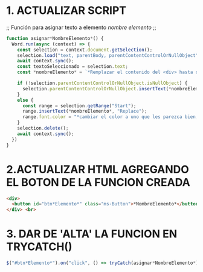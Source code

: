#   1. ACTUALIZAR SCRIPT      #




;;  Función para asignar texto a elemento *nombre elemento*      ;;



```JavaScript
function asignar*NombreElemento*() {
  Word.run(async (context) => {
    const selection = context.document.getSelection();                         
    selection.load("text, parentBody, parentContentControlOrNullObject");
    await context.sync();
    const textoSeleccionado = selection.text; 
    const *nombreElemento* = `*Remplazar el contenido del <div> hasta que este se encuentre con algun <p>* ${textoSeleccionado} *Remplazar con el resto del contenido del <div> respetando cierre de elementos </> *`; 

    if (!selection.parentContentControlOrNullObject.isNullObject) {     
      selection.parentContentControlOrNullObject.insertText(*nombreElemento*, "Replace"); 
    } 
    else {
      const range = selection.getRange("Start");
      range.insertText(*nombreElemento*, "Replace");
      range.font.color = "*cambiar el color a uno que les parezca bien, mientras no se repitan jaja*";
    }
    selection.delete();
    await context.sync();
  })
}
```


#   2.ACTUALIZAR HTML AGREGANDO EL BOTON DE LA FUNCION CREADA    #


```HTML
<div>
  <button id="btn*Elemento*" class="ms-Button">*NombreElemento*</button>
</div> <br>

```

#   3. DAR DE 'ALTA' LA FUNCION EN TRYCATCH()   #

```JavaScript
$("#btn*Elemento*").on("click", () => tryCatch(asignar*NombreElemento*));
```


